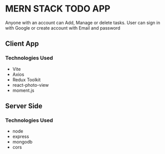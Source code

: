 # MERN STACK TODO APP

Anyone with an account can Add, Manage or delete tasks.
User can sign in with Google or create account with Email and password

## Client App

### Technologies Used

- Vite
- Axios
- Redux Toolkit
- react-photo-view
- moment.js

## Server Side

### Technologies Used

- node
- express
- mongodb
- cors
